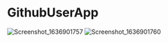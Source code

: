 # GithubUserApp

![Screenshot_1636901757](https://user-images.githubusercontent.com/68629990/141686384-e3248f26-54b1-4b55-9e1e-e24951d22ccb.png)
![Screenshot_1636901760](https://user-images.githubusercontent.com/68629990/141686386-1c782444-1eab-4df4-a021-3ca482695629.png)
